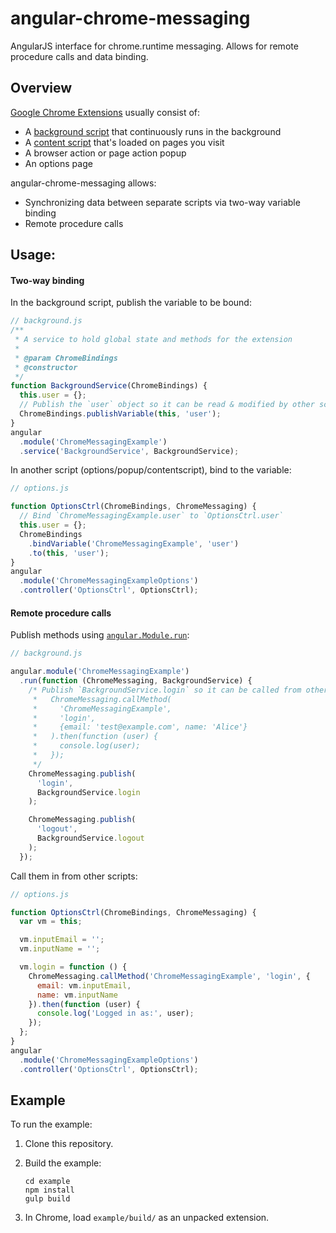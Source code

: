 angular-chrome-messaging
========================

AngularJS interface for chrome.runtime messaging. Allows for remote procedure calls and data binding.

## Overview

[Google Chrome Extensions](https://developer.chrome.com/extensions/overview) usually consist of:
 - A [background script](https://developer.chrome.com/extensions/background_pages) that continuously runs in the background
 - A [content script]() that's loaded on pages you visit
 - A browser action or page action popup
 - An options page

angular-chrome-messaging allows:
 - Synchronizing data between separate scripts via two-way variable binding
 - Remote procedure calls

## Usage:

#### Two-way binding

In the background script, publish the variable to be bound:

```js
// background.js
/**
 * A service to hold global state and methods for the extension
 *
 * @param ChromeBindings
 * @constructor
 */
function BackgroundService(ChromeBindings) {
  this.user = {};
  // Publish the `user` object so it can be read & modified by other scripts
  ChromeBindings.publishVariable(this, 'user');
}
angular
  .module('ChromeMessagingExample')
  .service('BackgroundService', BackgroundService);
```

In another script (options/popup/contentscript), bind to the variable:

```js
// options.js

function OptionsCtrl(ChromeBindings, ChromeMessaging) {
  // Bind `ChromeMessagingExample.user` to `OptionsCtrl.user`
  this.user = {};
  ChromeBindings
    .bindVariable('ChromeMessagingExample', 'user')
    .to(this, 'user');
}
angular
  .module('ChromeMessagingExampleOptions')
  .controller('OptionsCtrl', OptionsCtrl);
```

#### Remote procedure calls

Publish methods using [`angular.Module.run`](https://docs.angularjs.org/api/ng/type/angular.Module):

```js
// background.js

angular.module('ChromeMessagingExample')
  .run(function (ChromeMessaging, BackgroundService) {
    /* Publish `BackgroundService.login` so it can be called from other scripts:
     *   ChromeMessaging.callMethod(
     *     'ChromeMessagingExample',
     *     'login',
     *     {email: 'test@example.com', name: 'Alice'}
     *   ).then(function (user) {
     *     console.log(user);
     *   });
     */
    ChromeMessaging.publish(
      'login',
      BackgroundService.login
    );

    ChromeMessaging.publish(
      'logout',
      BackgroundService.logout
    );
  });
```

Call them in from other scripts:

```js
// options.js

function OptionsCtrl(ChromeBindings, ChromeMessaging) {
  var vm = this;

  vm.inputEmail = '';
  vm.inputName = '';

  vm.login = function () {
    ChromeMessaging.callMethod('ChromeMessagingExample', 'login', {
      email: vm.inputEmail,
      name: vm.inputName
    }).then(function (user) {
      console.log('Logged in as:', user);
    });
  };
}
angular
  .module('ChromeMessagingExampleOptions')
  .controller('OptionsCtrl', OptionsCtrl);
```

## Example

To run the example:

1. Clone this repository.
2. Build the example:

    ```shell
    cd example
    npm install
    gulp build
    ```

3. In Chrome, load `example/build/` as an unpacked extension.
